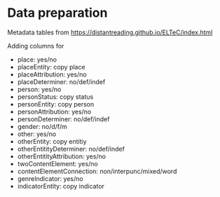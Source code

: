 # Data preparation

Metadata tables from https://distantreading.github.io/ELTeC/index.html

Adding columns for  
- place: yes/no	
- placeEntity: copy place
- placeAttribution: yes/no
- placeDeterminer: no/def/indef
- person: yes/no
- personStatus: copy status
- personEntity: copy person	
- personAttribution: yes/no
- personDeterminer: no/def/indef
- gender: no/d/f/m
- other: yes/no
- otherEntity: copy entitiy
- otherEntitityDeterminer: no/def/indef	
- otherEntitityAttribution: yes/no
- twoContentElement: yes/no
- contentElementConnection: non/interpunc/mixed/word
- genreIndicator: yes/no
- indicatorEntity: copy indicator
